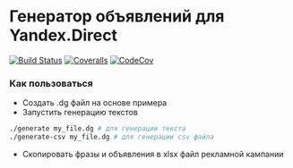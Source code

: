 # Генератор объявлений для Yandex.Direct

[![Build Status](https://travis-ci.org/Doka-NT/direct-generator.svg?branch=master)](https://travis-ci.org/Doka-NT/direct-generator)
[![Coveralls](https://coveralls.io/repos/github/Doka-NT/direct-generator/badge.svg?branch=master)](https://coveralls.io/github/Doka-NT/direct-generator?branch=master)
[![CodeCov](https://codecov.io/gh/Doka-NT/direct-generator/branch/master/graph/badge.svg)](https://codecov.io/gh/Doka-NT/direct-generator)

### Как пользоваться
* Создать .dg файл на основе примера
* Запустить генерацию текстов
```bash
./generate my_file.dg # для генерации текста
./generate-csv my_file.dg # для генерации csv файла
```
* Скопировать фразы и объявления в xlsx файл рекламной кампании
